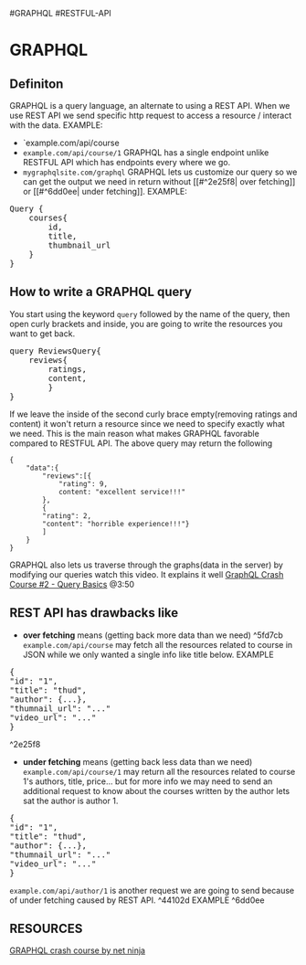 #GRAPHQL #RESTFUL-API
# GRAPHQL
## Definiton
GRAPHQL is a query language, an alternate to using a REST API.
When we use REST API we send specific http request to access a resource / interact with the data.
EXAMPLE:
- `example.com/api/course
- `example.com/api/course/1`
GRAPHQL  has a single endpoint unlike RESTFUL API  which has endpoints every where we go.
- `mygraphqlsite.com/graphql`
GRAPHQL lets us customize our query so we can get the output we need in return without [[#^2e25f8| over fetching]] or  [[#^6dd0ee| under fetching]].
EXAMPLE:
<pre>Query {
	courses{
		id,
		title,
		thumbnail_url	
	}
} 
</pre>
## How to write a GRAPHQL query
You start using the keyword `query` followed by the name of the query, then open curly brackets and inside, you are going to write the resources you want to get back.
<pre>
query ReviewsQuery{
	reviews{
		ratings,
		content,
		}
}
</pre>
If we leave the inside of the second curly brace empty(removing ratings and content) it won't return a resource since we need to specify exactly what we need. This is the main reason what makes GRAPHQL favorable compared to RESTFUL API.
The above query may return the following
```
{
	"data":{
		"reviews":[{
			"rating": 9,
			content: "excellent service!!!"
		},
		{
		"rating": 2,
		"content": "horrible experience!!!"}
		]
	}
}

```
GRAPHQL also lets us traverse through the graphs(data in the server) by modifying our queries 
watch this video. It explains it well [GraphQL Crash Course #2 - Query Basics](https://youtu.be/39CPVkZE4nM?list=PL4cUxeGkcC9gUxtblNUahcsg0WLxmrK_y) @3:50

## REST API has drawbacks like
- **over fetching** means (getting back more data than we need) ^5fd7cb
 `example.com/api/course` may fetch all the resources related to course in JSON while we only wanted a single info like title below.
 EXAMPLE
 <pre>
{
"id": "1",
"title": "thud",
"author": {...},
"thumnail_url": "..."
"video_url": "..." 
}
</pre>
 ^2e25f8

 - **under fetching** means (getting back less data than we need)
`example.com/api/course/1` may return all the resources related to course 1's authors, title, price... but for more info we may need to send an additional request to know about the courses written by the author lets sat the author is author 1.
<pre>
{
"id": "1",
"title": "thud",
"author": {...},
"thumnail_url": "..."
"video_url": "..." 
}
</pre>
`example.com/api/author/1` is another request we are going to send because of under fetching caused by REST API. ^44102d
EXAMPLE ^6dd0ee

## RESOURCES
[GRAPHQL crash course by net ninja](https://www.youtube.com/playlist?list=PL4cUxeGkcC9gUxtblNUahcsg0WLxmrK_y)

##
